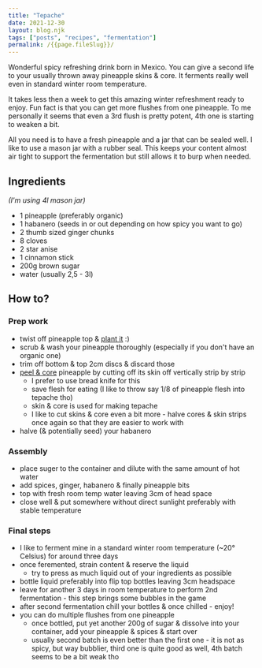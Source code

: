 ```yaml
---
title: "Tepache"
date: 2021-12-30
layout: blog.njk
tags: ["posts", "recipes", "fermentation"]
permalink: /{{page.fileSlug}}/
---
```


Wonderful spicy refreshing drink born in Mexico. You can give a second life to your usually thrown away pineapple skins & core. It ferments really well even in standard winter room temperature.

It takes less then a week to get this amazing winter refreshment ready to enjoy. Fun fact is that you can get more flushes from one pineapple. To me personally it seems that even a 3rd flush is pretty potent, 4th one is starting to weaken a bit.

All you need is to have a fresh pineapple and a jar that can be sealed well. I like to use a mason jar with a rubber seal. This keeps your content almost air tight to support the fermentation but still allows it to burp when needed.

## Ingredients

_(I'm using 4l mason jar)_

- 1 pineapple (preferably organic)
- 1 habanero (seeds in or out depending on how spicy you want to go)
- 2 thumb sized ginger chunks
- 8 cloves
- 2 star anise
- 1 cinnamon stick
- 200g brown sugar
- water (usually 2,5 - 3l)

## How to?

### Prep work

- twist off pineapple top & [plant it](https://www.youtube.com/watch?v=D4iDBK0U6po&ab_channel=DIYHomeandGarden) :)
- scrub & wash your pineapple thoroughly (especially if you don't have an organic one)
- trim off bottom & top 2cm discs & discard those
- [peel & core](https://www.youtube.com/watch?v=ETIUK15L2l0&ab_channel=How2Heroes) pineapple by cutting off its skin off vertically strip by strip
  - I prefer to use bread knife for this
  - save flesh for eating (I like to throw say 1/8 of pineapple flesh into tepache tho)
  - skin & core is used for making tepache
  - I like to cut skins & core even a bit more - halve cores & skin strips once again so that they are easier to work with
- halve (& potentially seed) your habanero

### Assembly

- place suger to the container and dilute with the same amount of hot water
- add spices, ginger, habanero & finally pineapple bits
- top with fresh room temp water leaving 3cm of head space
- close well & put somewhere without direct sunlight preferably with stable temperature

### Final steps

- I like to ferment mine in a standard winter room temperature (~20° Celsius) for around three days
- once feremented, strain content & reserve the liquid
  - try to press as much liquid out of your ingredients as possible
- bottle liquid preferably into flip top bottles leaving 3cm headspace
- leave for another 3 days in room temperature to perform 2nd fermentation - this step brings some bubbles in the game
- after second fermentation chill your bottles & once chilled - enjoy!
- you can do multiple flushes from one pineapple
  - once bottled, put yet another 200g of sugar & dissolve into your container, add your pineapple & spices & start over
  - usually second batch is even better than the first one - it is not as spicy, but way bubblier, third one is quite good as well, 4th batch seems to be a bit weak tho
